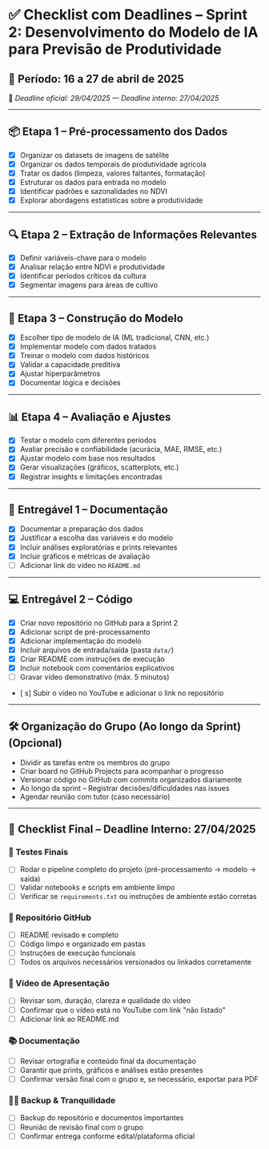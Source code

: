 # ✅ Checklist com Deadlines – Sprint 2: Desenvolvimento do Modelo de IA para Previsão de Produtividade

## 📅 Período: 16 a 27 de abril de 2025

📌 _Deadline oficial: 29/04/2025 — Deadline interno: 27/04/2025_

---

## 📦 Etapa 1 – Pré-processamento dos Dados

- [x] Organizar os datasets de imagens de satélite
- [x] Organizar os dados temporais de produtividade agrícola
- [x] Tratar os dados (limpeza, valores faltantes, formatação)
- [x] Estruturar os dados para entrada no modelo
- [x] Identificar padrões e sazonalidades no NDVI
- [x] Explorar abordagens estatísticas sobre a produtividade

---

## 🔍 Etapa 2 – Extração de Informações Relevantes

- [x] Definir variáveis-chave para o modelo
- [x] Analisar relação entre NDVI e produtividade
- [x] Identificar períodos críticos da cultura
- [x] Segmentar imagens para áreas de cultivo

---

## 🧠 Etapa 3 – Construção do Modelo

- [x] Escolher tipo de modelo de IA (ML tradicional, CNN, etc.)
- [x] Implementar modelo com dados tratados
- [x] Treinar o modelo com dados históricos
- [x] Validar a capacidade preditiva
- [x] Ajustar hiperparâmetros
- [x] Documentar lógica e decisões

---

## 📊 Etapa 4 – Avaliação e Ajustes

- [x] Testar o modelo com diferentes períodos
- [x] Avaliar precisão e confiabilidade (acurácia, MAE, RMSE, etc.)
- [x] Ajustar modelo com base nos resultados
- [x] Gerar visualizações (gráficos, scatterplots, etc.)
- [x] Registrar insights e limitações encontradas

---

## 📁 Entregável 1 – Documentação

- [x] Documentar a preparação dos dados
- [x] Justificar a escolha das variáveis e do modelo
- [x] Incluir análises exploratórias e prints relevantes
- [x] Incluir gráficos e métricas de avaliação
- [ ] Adicionar link do vídeo no `README.md`

---

## 💻 Entregável 2 – Código

- [x] Criar novo repositório no GitHub para a Sprint 2
- [x] Adicionar script de pré-processamento
- [x] Adicionar implementação do modelo
- [x] Incluir arquivos de entrada/saída (pasta `data/`)
- [x] Criar README com instruções de execução
- [x] Incluir notebook com comentários explicativos
- [ ] Gravar vídeo demonstrativo (máx. 5 minutos)
- [ s] Subir o vídeo no YouTube e adicionar o link no repositório

---

## 🛠️ Organização do Grupo (Ao longo da Sprint) (Opcional)

- Dividir as tarefas entre os membros do grupo
- Criar board no GitHub Projects para acompanhar o progresso
- Versionar código no GitHub com commits organizados diariamente
- Ao longo da sprint – Registrar decisões/dificuldades nas issues
- Agendar reunião com tutor (caso necessário)

---

## 📌 Checklist Final – Deadline Interno: 27/04/2025

### 🧪 Testes Finais

- [ ] Rodar o pipeline completo do projeto (pré-processamento → modelo → saída)
- [ ] Validar notebooks e scripts em ambiente limpo
- [ ] Verificar se `requirements.txt` ou instruções de ambiente estão corretas

### 📁 Repositório GitHub

- [ ] README revisado e completo
- [ ] Código limpo e organizado em pastas
- [ ] Instruções de execução funcionais
- [ ] Todos os arquivos necessários versionados ou linkados corretamente

### 🎥 Vídeo de Apresentação

- [ ] Revisar som, duração, clareza e qualidade do vídeo
- [ ] Confirmar que o vídeo está no YouTube com link "não listado"
- [ ] Adicionar link ao README.md

### 📚 Documentação

- [ ] Revisar ortografia e conteúdo final da documentação
- [ ] Garantir que prints, gráficos e análises estão presentes
- [ ] Confirmar versão final com o grupo e, se necessário, exportar para PDF

### 🧘‍♂️ Backup & Tranquilidade

- [ ] Backup do repositório e documentos importantes
- [ ] Reunião de revisão final com o grupo
- [ ] Confirmar entrega conforme edital/plataforma oficial

